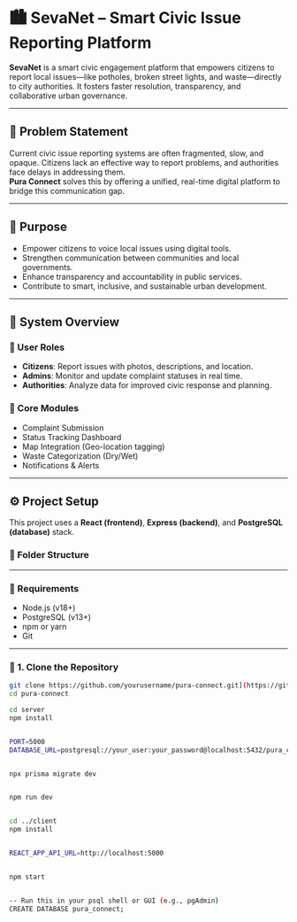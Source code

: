 # 🏙️ SevaNet – Smart Civic Issue Reporting Platform

**SevaNet** is a smart civic engagement platform that empowers citizens to report local issues—like potholes, broken street lights, and waste—directly to city authorities. It fosters faster resolution, transparency, and collaborative urban governance.

---

## 📌 Problem Statement

Current civic issue reporting systems are often fragmented, slow, and opaque. Citizens lack an effective way to report problems, and authorities face delays in addressing them.  
**Pura Connect** solves this by offering a unified, real-time digital platform to bridge this communication gap.

---

## 🎯 Purpose

- Empower citizens to voice local issues using digital tools.
- Strengthen communication between communities and local governments.
- Enhance transparency and accountability in public services.
- Contribute to smart, inclusive, and sustainable urban development.

---

## 🧠 System Overview

### 👥 User Roles
- **Citizens**: Report issues with photos, descriptions, and location.
- **Admins**: Monitor and update complaint statuses in real time.
- **Authorities**: Analyze data for improved civic response and planning.

### 🔧 Core Modules
- Complaint Submission
- Status Tracking Dashboard
- Map Integration (Geo-location tagging)
- Waste Categorization (Dry/Wet)
- Notifications & Alerts

---

## ⚙️ Project Setup

This project uses a **React (frontend)**, **Express (backend)**, and **PostgreSQL (database)** stack.

### 📁 Folder Structure



---

### 🧱 Requirements

- Node.js (v18+)
- PostgreSQL (v13+)
- npm or yarn
- Git

---

### 🚀 1. Clone the Repository

```bash
git clone https://github.com/yourusername/pura-connect.git](https://github.com/tousif31/Pura-connect.git
cd pura-connect

cd server
npm install


PORT=5000
DATABASE_URL=postgresql://your_user:your_password@localhost:5432/pura_connect


npx prisma migrate dev


npm run dev


cd ../client
npm install


REACT_APP_API_URL=http://localhost:5000


npm start


-- Run this in your psql shell or GUI (e.g., pgAdmin)
CREATE DATABASE pura_connect;


